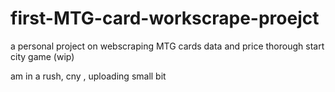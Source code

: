 # first-MTG-card-workscrape-proejct
a personal project on webscraping MTG cards data and price thorough start city game (wip)

am in a rush, cny , uploading small bit
